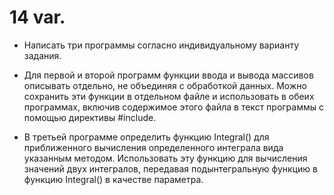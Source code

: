 # 14 var.

- Написать три программы согласно индивидуальному варианту задания.
- Для первой и второй программ функции ввода и вывода массивов описывать
отдельно, не объединяя с обработкой данных. Можно сохранить эти функции в
отдельном файле и использовать в обеих программах, включив содержимое
этого файла в текст программы с помощью директивы #include.

- В третьей программе определить функцию Integral() для приближенного
вычисления определенного интеграла вида
указанным методом. Использовать эту функцию для вычисления значений двух интегралов, передавая
подынтегральную функцию в функцию Integral() в качестве параметра.